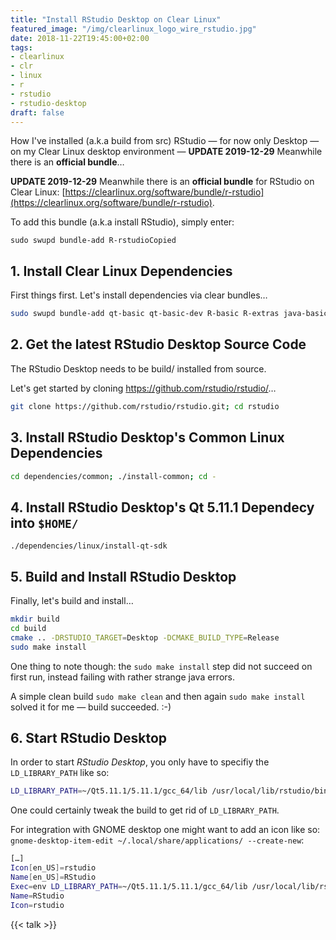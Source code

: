 ```yaml
---
title: "Install RStudio Desktop on Clear Linux"
featured_image: "/img/clearlinux_logo_wire_rstudio.jpg"
date: 2018-11-22T19:45:00+02:00
tags: 
- clearlinux
- clr
- linux
- r
- rstudio
- rstudio-desktop
draft: false
---
```


How I've installed (a.k.a build from src) RStudio — for now only Desktop — on my Clear Linux desktop environment — **UPDATE 2019-12-29** Meanwhile there is an **official bundle**…

<!--more-->

**UPDATE 2019-12-29** Meanwhile there is an **official bundle** for RStudio on Clear Linux: [https://clearlinux.org/software/bundle/r-rstudio](https://clearlinux.org/software/bundle/r-rstudio).


To add this bundle (a.k.a install RStudio), simply enter: 

`sudo swupd bundle-add R-rstudioCopied`

## 1. Install Clear Linux Dependencies

First things first. Let's install dependencies via clear bundles…

```bash
sudo swupd bundle-add qt-basic qt-basic-dev R-basic R-extras java-basic
```

## 2. Get the latest RStudio Desktop Source Code 

The RStudio Desktop needs to be build/ installed from source. 

Let's get started by cloning <https://github.com/rstudio/rstudio/>…

```bash
git clone https://github.com/rstudio/rstudio.git; cd rstudio
```

## 3. Install RStudio Desktop's Common Linux Dependencies

```bash
cd dependencies/common; ./install-common; cd -
```

## 4. Install RStudio Desktop's Qt 5.11.1 Dependecy into `$HOME/`

```
./dependencies/linux/install-qt-sdk
```

## 5. Build and Install RStudio Desktop

Finally, let's build and install…

```bash
mkdir build
cd build
cmake .. -DRSTUDIO_TARGET=Desktop -DCMAKE_BUILD_TYPE=Release
sudo make install
```

One thing to note though: the `sudo make install` step did not succeed on first run, instead failing with rather strange java errors.

A simple clean build `sudo make clean` and then again `sudo make install` solved it for me — build succeeded. :-)

## 6. Start RStudio Desktop

In order to start *RStudio Desktop*, you only have to specifiy the `LD_LIBRARY_PATH` like so:

```bash
LD_LIBRARY_PATH=~/Qt5.11.1/5.11.1/gcc_64/lib /usr/local/lib/rstudio/bin/rstudio
```

One could certainly tweak the build to get rid of `LD_LIBRARY_PATH`.

For integration with GNOME desktop one might want to add an icon like so: `gnome-desktop-item-edit ~/.local/share/applications/ --create-new`:

```bash
[…]
Icon[en_US]=rstudio
Name[en_US]=RStudio
Exec=env LD_LIBRARY_PATH=~/Qt5.11.1/5.11.1/gcc_64/lib /usr/local/lib/rstudio/bin/rstudio
Name=RStudio
Icon=rstudio
```

{{< talk >}}